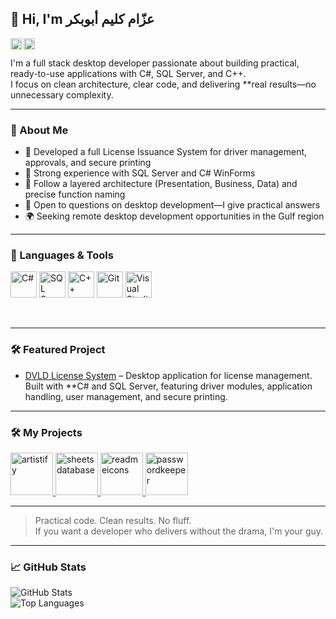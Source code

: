 ## 👋 Hi, I'm عزّام كليم أبوبكر

<a href='https://www.linkedin.com/in/azzaam-dev'><img align='left' alt="linkedin" src="https://raw.githubusercontent.com/rahul-jha98/rahul-jha98/561d474902b59c7429ec22bb73e225696c27b202/assets/linkedin.svg" height='18px'/></a>
<a href='https://twitter.com/azzaam_dev'><img align='left' alt="twitter" src="https://raw.githubusercontent.com/rahul-jha98/rahul-jha98/561d474902b59c7429ec22bb73e225696c27b202/assets/twitter.svg" height='18px'/></a>

<br/>

I'm a full stack desktop developer passionate about building practical, ready-to-use applications with C#, SQL Server, and C++.  
I focus on clean architecture, clear code, and delivering **real results—no unnecessary complexity.  

---

### 🧠 About Me

- 🔐 Developed a full License Issuance System for driver management, approvals, and secure printing  
- 🧱 Strong experience with SQL Server and C# WinForms  
- 🧠 Follow a layered architecture (Presentation, Business, Data) and precise function naming  
- 💬 Open to questions on desktop development—I give practical answers  
- 🌍 Seeking remote desktop development opportunities in the Gulf region  

---

### 🔨 Languages & Tools

<p align="left">
<a href="https://learn.microsoft.com/en-us/dotnet/csharp/" target="_blank"><img alt="C#" height="42px" src="https://raw.githubusercontent.com/rahul-jha98/github_readme_icons/main/language_and_tools/square/csharp/csharp.svg"></a>
<a href="https://www.microsoft.com/en-us/sql-server" target="_blank"><img alt="SQL Server" height="42px" src="https://raw.githubusercontent.com/rahul-jha98/github_readme_icons/main/language_and_tools/square/sql/sql.svg"></a>
<a href="https://learn.microsoft.com/en-us/cpp/" target="_blank"><img alt="C++" height="42px" src="https://raw.githubusercontent.com/rahul-jha98/github_readme_icons/main/language_and_tools/square/cpp/cpp.svg"></a>
<a href="https://git-scm.com/" target="_blank"><img alt="Git" height="42px" src="https://raw.githubusercontent.com/rahul-jha98/github_readme_icons/main/language_and_tools/square/git-scm/git-scm.svg"></a>
<a href="https://visualstudio.microsoft.com/" target="_blank"><img alt="Visual Studio" height="42px" src="https://raw.githubusercontent.com/rahul-jha98/github_readme_icons/main/language_and_tools/square/visualstudio/visualstudio.svg"></a>
</p>

<br/>

---

### 🛠 Featured Project

- [DVLD License System](https://mostaql.com/portfolio/2563138-dvld-manage-licenses-system) – Desktop application for license management. Built with **C# and SQL Server, featuring driver modules, application handling, user management, and secure printing.

---

### 🛠 My Projects

<p align="left">
  <a href="https://rahul-jha98.github.io/Artistify.ai/" target="_blank">
    <img alt="artistify" src="./projects/artistify.svg" height="68" />
  </a>
  <a href="https://rahul-jha98.github.io/sheets-database/" target="_blank">
    <img alt="sheetsdatabase" src="./projects/sheetsdatabase.svg" height="68" />
  </a>
  <a href="https://github.com/rahul-jha98/README_icons" target="_blank">
    <img alt="readmeicons" src="./projects/readmeicons.svg" height="68" />
  </a>
  <a href="https://thepasswordkeeper.netlify.app/" target="_blank">
    <img alt="passwordkeeper" src="./projects/passwordkeeper.svg" height="68" />
  </a>
</p>

---

> Practical code. Clean results. No fluff.  
> If you want a developer who delivers without the drama, I'm your guy.

---

### 📈 GitHub Stats

![GitHub Stats](https://github-readme-stats.vercel.app/api?username=azzaam-dev&show_icons=true&theme=radical)  
![Top Languages](https://github-readme-stats.vercel.app/api/top-langs/?username=azzaam-dev&layout=compact&theme=radical)
